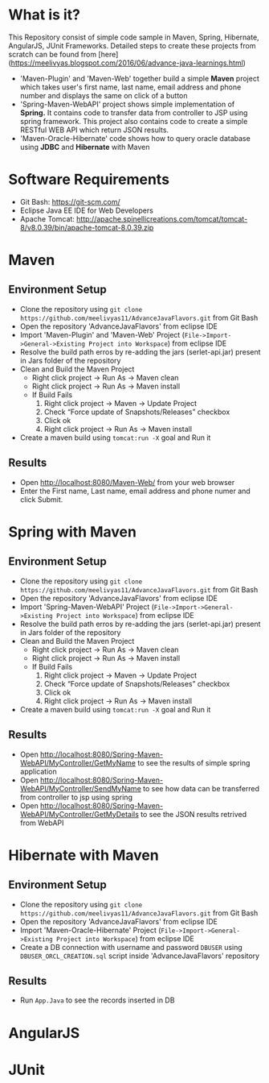 # What is it?
This Repository consist of simple code sample in Maven, Spring, Hibernate, AngularJS, JUnit Frameworks. Detailed steps to create these projects from scratch can be found from [here] (https://meelivyas.blogspot.com/2016/06/advance-java-learnings.html)

- 'Maven-Plugin' and 'Maven-Web' together build a simple **Maven** project which takes user's first name, last name, email address and phone number and displays the same on click of a button
- 'Spring-Maven-WebAPI' project shows simple implementation of **Spring.** It contains code to transfer data from controller to JSP using spring framework. This project also contains code to create a simple RESTful WEB API which return JSON results.
- 'Maven-Oracle-Hibernate' code shows how to query oracle database using **JDBC** and **Hibernate** with Maven

# Software Requirements 
 - Git Bash: <https://git-scm.com/>
 - Eclipse Java EE IDE for Web Developers
 - Apache Tomcat: <http://apache.spinellicreations.com/tomcat/tomcat-8/v8.0.39/bin/apache-tomcat-8.0.39.zip>

# Maven
## Environment Setup
 - Clone the repository using `git clone https://github.com/meelivyas11/AdvanceJavaFlavors.git` from Git Bash
 - Open the repository 'AdvanceJavaFlavors' from eclipse IDE
 - Import 'Maven-Plugin' and 'Maven-Web' Project (`File->Import->General->Existing Project into Workspace`) from eclipse IDE
 - Resolve the build path erros by re-adding the jars (serlet-api.jar) present in Jars folder of the repository
 - Clean and Build the Maven Project 
   * Right click project -> Run As -> Maven clean
   * Right click project -> Run As -> Maven install
   * If Build Fails
     1. Right click project -> Maven -> Update Project
     2. Check “Force update of Snapshots/Releases” checkbox
     3. Click ok
     4. Right click project -> Run As -> Maven install
 - Create a maven build using `tomcat:run -X` goal and Run it
 
## Results
 - Open <http://localhost:8080/Maven-Web/> from your web browser
 - Enter the First name, Last name, email address and phone numer and click Submit.

# Spring with Maven
## Environment Setup
 - Clone the repository using `git clone https://github.com/meelivyas11/AdvanceJavaFlavors.git` from Git Bash
 - Open the repository 'AdvanceJavaFlavors' from eclipse IDE
 - Import 'Spring-Maven-WebAPI' Project (`File->Import->General->Existing Project into Workspace`) from eclipse IDE
 - Resolve the build path erros by re-adding the jars (serlet-api.jar) present in Jars folder of the repository
 - Clean and Build the Maven Project 
   * Right click project -> Run As -> Maven clean
   * Right click project -> Run As -> Maven install
   * If Build Fails
     1. Right click project -> Maven -> Update Project
     2. Check “Force update of Snapshots/Releases” checkbox
     3. Click ok
     4. Right click project -> Run As -> Maven install
 - Create a maven build using `tomcat:run -X` goal and Run it
 
## Results
 - Open <http://localhost:8080/Spring-Maven-WebAPI/MyController/GetMyName> to see the results of simple spring application
 - Open <http://localhost:8080/Spring-Maven-WebAPI/MyController/SendMyName> to see how data can be transferred from controller to jsp using spring
 - Open <http://localhost:8080/Spring-Maven-WebAPI/MyController/GetMyDetails> to see the JSON results retrived from WebAPI

  
# Hibernate with Maven
## Environment Setup
 - Clone the repository using `git clone https://github.com/meelivyas11/AdvanceJavaFlavors.git` from Git Bash
 - Open the repository 'AdvanceJavaFlavors' from eclipse IDE
 - Import 'Maven-Oracle-Hibernate' Project (`File->Import->General->Existing Project into Workspace`) from eclipse IDE
 - Create a DB connection with username and password `DBUSER` using `DBUSER_ORCL_CREATION.sql` script inside 'AdvanceJavaFlavors' repository
  
## Results
 - Run `App.Java` to see the records inserted in DB

# AngularJS 

# JUnit 

